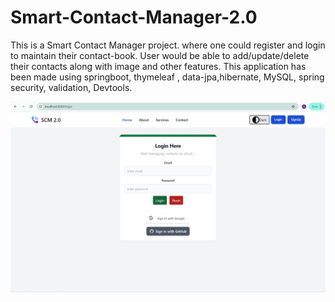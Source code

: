 # Smart-Contact-Manager-2.0
This is a Smart Contact Manager project. where one could register and login to maintain their contact-book. User would be able to add/update/delete their contacts along with image and other features. This application has been made using springboot, thymeleaf , data-jpa,hibernate, MySQL, spring security, validation, Devtools.

![image 1](https://github.com/SUBODH-KUMAR-0807/Smart-Contact-Manager-2.0/blob/main/images/1.jpg)
